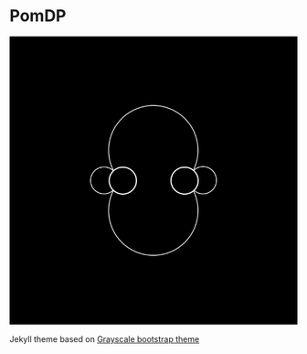 PomDP
=====

![screenshot](https://raw.githubusercontent.com/cgnorthcutt/pomdp/master/img/logo_website.png)

Jekyll theme based on [Grayscale bootstrap theme ](http://ironsummitmedia.github.io/startbootstrap-grayscale/)

